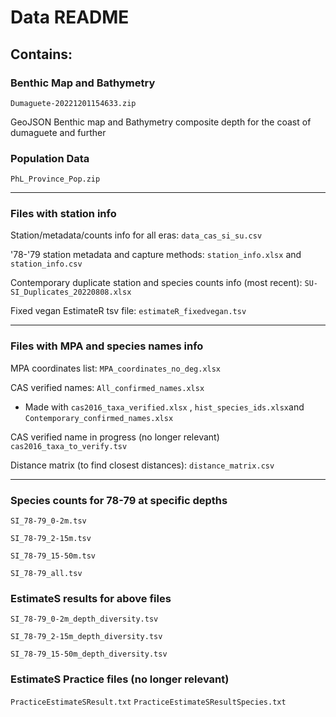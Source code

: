 # Data README #

## Contains: ###

### Benthic Map and Bathymetry ###

`Dumaguete-20221201154633.zip`

GeoJSON Benthic map and Bathymetry composite depth for the coast of dumaguete and further


### Population Data ###

`PhL_Province_Pop.zip`

 ---

### Files with station info ###

Station/metadata/counts info for all eras: `data_cas_si_su.csv`

'78-'79 station metadata and capture methods: `station_info.xlsx` and  `station_info.csv`

Contemporary duplicate station and species counts info (most recent): `SU-SI_Duplicates_20220808.xlsx`

Fixed vegan EstimateR tsv file: `estimateR_fixedvegan.tsv`

---

### Files with MPA and species names info ###

MPA coordinates list: `MPA_coordinates_no_deg.xlsx`

CAS verified names: `All_confirmed_names.xlsx`
* Made with `cas2016_taxa_verified.xlsx` , `hist_species_ids.xlsx`and `Contemporary_confirmed_names.xlsx`

CAS verified name in progress (no longer relevant)
`cas2016_taxa_to_verify.tsv`

Distance matrix (to find closest distances): `distance_matrix.csv`

---

### Species counts for 78-79 at specific depths ###
`SI_78-79_0-2m.tsv`

`SI_78-79_2-15m.tsv`

`SI_78-79_15-50m.tsv`

`SI_78-79_all.tsv`


### EstimateS results for above files ###
`SI_78-79_0-2m_depth_diversity.tsv`

`SI_78-79_2-15m_depth_diversity.tsv`

`SI_78-79_15-50m_depth_diversity.tsv`


### EstimateS Practice files (no longer relevant)
`PracticeEstimateSResult.txt`
`PracticeEstimateSResultSpecies.txt`
